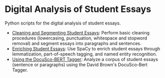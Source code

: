 # Digital Analysis of Student Essays
Python scripts for the digital analysis of student essays. 
* [Cleaning and Segmenting Student Essays](https://github.com/mkane968/Digital-Analysis-of-Student-Essays/blob/main/notebooks/Cleaning_and_Segmenting_Student_Essays.ipynb): Perform basic cleaning procedures (lowercasing, punctuation, whitespace and stopword removal) and segment essays into paragraphs and sentences.
* [Enriching Student Essays](https://github.com/mkane968/Digital-Analysis-of-Student-Essays/blob/main/notebooks/Enriching%20Student%20Essays.ipynb): Use SpaCy to enrich student essays through lemmatization, part-of-speech tagging, and named entity recognition.
* [Using the DocuSco-BERT Tagger](https://github.com/mkane968/Digital-Analysis-of-Student-Essays/blob/main/notebooks/Cleaning_Student_Essays.ipynb): Analyze a corpus of student essays (sentence or paragraphs) using the David Brown's DocuSco-Bert Tagger.

